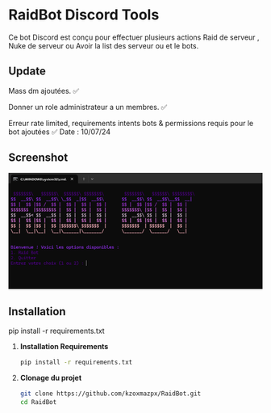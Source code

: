 # RaidBot Discord Tools

Ce bot Discord est conçu pour effectuer plusieurs actions Raid de serveur , Nuke de serveur ou Avoir la list des serveur ou et le bots.

## Update

Mass dm ajoutées. ✅

Donner un role administrateur a un membres. ✅ 

Erreur rate limited, requirements intents bots & permissions requis pour le bot ajoutées ✅  Date : 10/07/24

## Screenshot

![Exemple](screenshot.png)

## Installation

pip install -r requirements.txt

1. **Installation Requirements**
   ```bash
   pip install -r requirements.txt

2. **Clonage du projet**
   ```bash
   git clone https://github.com/kzoxmazpx/RaidBot.git
   cd RaidBot
